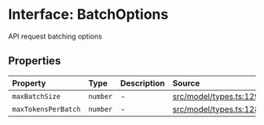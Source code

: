# Interface: BatchOptions

API request batching options

## Properties

| Property | Type | Description | Source |
| :------ | :------ | :------ | :------ |
| `maxBatchSize` | `number` | - | [src/model/types.ts:129](https://github.com/dexaai/llm-tools/blob/0d08c9c/src/model/types.ts#L129) |
| `maxTokensPerBatch` | `number` | - | [src/model/types.ts:128](https://github.com/dexaai/llm-tools/blob/0d08c9c/src/model/types.ts#L128) |

